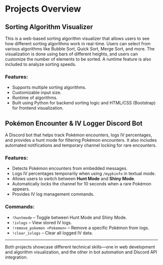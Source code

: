 # Projects Overview

## Sorting Algorithm Visualizer
This is a web-based sorting algorithm visualizer that allows users to see how different sorting algorithms work in real-time. Users can select from various algorithms like Bubble Sort, Quick Sort, Merge Sort, and more. The visualization is done using bars of different heights, and users can customize the number of elements to be sorted. A runtime feature is also included to analyze sorting speeds.

### Features:
- Supports multiple sorting algorithms.
- Customizable input size.
- Runtime of algorithms.
- Built using Python for backend sorting logic and HTML/CSS (Bootstrap) for frontend visualization.

## Pokémon Encounter & IV Logger Discord Bot
A Discord bot that helps track Pokémon encounters, logs IV percentages, and provides a hunt mode for filtering Pokémon encounters. It also includes automated notifications and temporary channel locking for rare encounters.

### Features:
- Detects Pokémon encounters from embedded messages.
- Logs IV percentages temporarily when using `/mypkinfo` in textual mode.
- Allows users to switch between **Hunt Mode** and **Shiny Mode**.
- Automatically locks the channel for 10 seconds when a rare Pokémon appears.
- Provides IV log management commands.

### Commands:
- `!huntmode` – Toggle between Hunt Mode and Shiny Mode.
- `!ivlogs` – View stored IV logs.
- `!remove_pokemon <Pokemon>` – Remove a specific Pokémon from logs.
- `!clear_ivlogs` – Clear all logged IV data.

---

Both projects showcase different technical skills—one in web development and algorithm visualization, and the other in bot automation and Discord API integration.